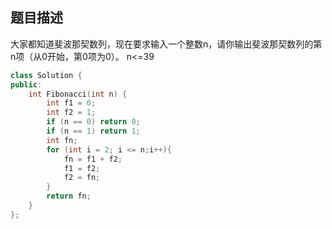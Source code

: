 ## 题目描述
大家都知道斐波那契数列，现在要求输入一个整数n，请你输出斐波那契数列的第n项（从0开始，第0项为0）。
n<=39

```C++
class Solution {
public:
    int Fibonacci(int n) {
        int f1 = 0;
        int f2 = 1;
        if (n == 0) return 0;
        if (n == 1) return 1;
        int fn;
        for (int i = 2; i <= n;i++){
            fn = f1 + f2;
            f1 = f2;
            f2 = fn;
        }
        return fn;
    }
};

```